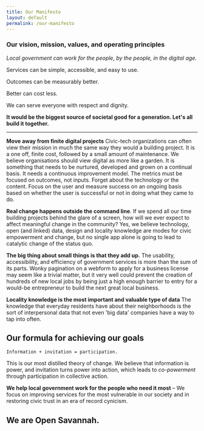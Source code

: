```yaml
---
title: Our Manifesto
layout: default
permalink: /our-manifesto
---
```


### Our vision, mission, values, and operating principles

*Local government can work for the people, by the people, in the digital age.*

Services can be simple, accessible, and easy to use.

Outcomes can be measurably better.

Better can cost less.

We can serve everyone with respect and dignity.

**It would be the biggest source of societal good for a generation. Let's all build it together.**

---

**Move away from finite digital projects** Civic-tech organizations can often view their mission in much the same way they would a building project. It is a one off, finite cost, followed by a small amount of maintenance. We believe organisations should view digital as more like a garden. It is something that needs to be nurtured, developed and grown on a continual basis. It needs a continuous improvement model. The metrics must be focused on outcomes, not inputs. Forget about the technology or the content. Focus on the user and measure success on an ongoing basis based on whether the user is successful or not in doing what they came to do.

**Real change happens outside the command line**. If we spend all our time building projects behind the glare of a screen, how will we ever expect to affect meaningful change in the community? Yes, we believe technology, open (and linked) data, design and locality knowledge are modes for civic empowerment and change, but no single app alone is going to lead to catalytic change of the status quo.

**The big thing about small things is that they add up.** The usability, accessibility, and efficiency of government services is more than the sum of its parts. Wonky pagination on a webform to apply for a business license may seem like a trivial matter, but it very well could prevent the creation of hundreds of new local jobs by being just a high enough barrier to entry for a would-be entrepreneur to build the next great local business.

**Locality knowledge is the most important and valuable type of data** The knowledge that everyday residents have about their neighborhoods is the sort of interpersonal data that not even 'big data' companies have a way to tap into often.

## Our formula for achieving our goals

`Information + invitation = participation. `

This is our most distilled theory of change. We believe that information is power, and invitation turns power into action, which leads to *co-powerment* through participation in collective action.

**We help local government work for the people who need it most** – We focus on improving services for the most vulnerable in our society and in restoring civic trust in an era of record cynicism.

## We are Open Savannah.
